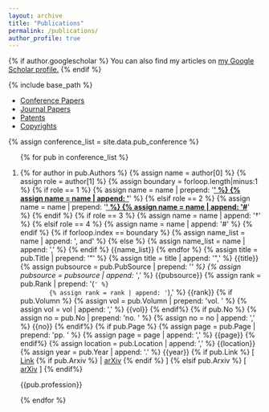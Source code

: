 ```yaml
---
layout: archive
title: "Publications"
permalink: /publications/
author_profile: true
---
```

<script src="{{ base_path }}/assets/js/nav.js"></script>
{% if author.googlescholar %}
  You can also find my articles on <u><a href="{{author.googlescholar}}">my Google Scholar profile</a>.</u>
{% endif %}

{% include base_path %}

<!-- {% for post in site.publications reversed %}
  {% include archive-single.html %}
{% endfor %} -->

<div class="masthead">
  <div class="masthead__inner-wrap">
    <div class="masthead__menu">
      <nav id="pubnav" class="greedy-nav">
        <!-- <button><div class="navicon"></div></button> -->
        <ul class="visible-links">
            <li class="active">
            <a href="#" onclick="show_conference()">Conference Papers</a>
            </li>
            <li>
            <a href="#" onclick="show_journal()">Journal Papers</a>
            </li>
            <li>
            <a href="#" onclick="show_patent()">Patents</a>
            </li>
            <li>
            <a href="#" onclick="show_copyright()">Copyrights</a>
            </li>
        </ul>
        <ul class="hidden-links hidden"></ul>
      </nav>
    </div>
  </div>
</div>



<div id="conference">
{% assign conference_list = site.data.pub_conference %}
<ol reversed="reversed">
  {% for pub in conference_list %}
    <li>
      <p>
        <!-- 输出作者名单 -->
        {% for author in pub.Authors %}
          <!-- {% assign name_list = '' %} -->
          {% assign name = author[0] %}
          {% assign role = author[1] %} 
          <!-- 记录作者数组边界 -->
          {% assign boundary = forloop.length|minus:1 %} <!-- forloop.length是遍历的长度 -->
          <!-- # 角色： 0代表普通作者，1表示自己非通讯，2表示自己为通讯，3表示所指导学生（加粗），4表示非自己的通讯作者# -->
          {% if role == 1 %} <!-- 1表示自己非通讯身份 -->
            {% assign name = name | prepend: '<strong><u>' %}
            {% assign name = name | append: '</u></strong>' %}
          {% elsif role == 2 %} <!-- 2表示自己是通讯 -->
            {% assign name = name | prepend: '<strong><u>' %}
            {% assign name = name | append: '#</u></strong>' %}
          {% endif %}
          {% if role == 3 %} <!-- 3为所指导学生 -->
            {% assign name = name | append: '†' %}
          {% elsif role == 4 %} <!-- 4为其余通讯作者 -->
            {% assign name = name | append: '#' %}
          <!-- 其余如0为普通作者 -->
          {% endif %}
          <!-- 加逗号和and -->
          {% if forloop.index == boundary %}
            {% assign name_list = name | append: ', and' %}
          {% else %}
            {% assign name_list = name | append: ',' %}
            <!-- assign name_list = name -->
          {% endif %}
          <!-- 输出名字 -->
          {{name_list}}
        {% endfor %}
        <!-- 输出标题 -->
        {% assign title = pub.Title | prepend: '"' %}
        {% assign title = title | append: '",' %}
        {{title}}
        <!-- 输出文章来源 -->
        {% assign pubsource = pub.PubSource | prepend: '<i>' %}
        {% assign pubsource = pubsource | append: '</i>,' %}
        {{pubsource}}
        <!-- 文章评级 -->
        {% assign rank = pub.Rank | prepend: '(<code>' %}
        {% assign rank = rank | append: '</code>),' %}
        {{rank}}
        <!-- （若有）期刊卷号 -->
        {% if pub.Volumn %}
        {% assign vol = pub.Volumn | prepend: 'vol. ' %}
        {% assign vol = vol | append: ',' %}
        {{vol}}
        {% endif%}
        <!-- （若有）期刊期号 -->
        {% if pub.No %}
        {% assign no = pub.No | prepend: 'no. ' %}
        {% assign no = no | append: ',' %}
        {{no}}
        {% endif%}
        <!-- （若有）页码 -->
        {% if pub.Page %}
        {% assign page = pub.Page | prepend: 'pp. ' %}
        {% assign page = page | append: ',' %}
        {{page}}
        {% endif%}
        <!-- （若有）输出地点 -->
        {% assign location = pub.Location | append: ',' %}
        {{location}}
        <!-- 输出时间 -->
        {% assign year = pub.Year | append: '.' %}
        {{year}}
        <!-- （若有）见刊链接 -->
        {% if pub.Link %}
          [ <a href="{{pub.Link}}">Link</a> 
          <!-- （若有arXiv） -->
          {% if pub.Arxiv %}
          | <a href="{{pub.Arxiv}}">arXiv</a> 
          {% endif %}
          ]
        {% elsif pub.Arxiv %}
          [ <a href="{{pub.Arxiv}}">arXiv</a> ]
        {% endif%}
      </p>
      <p>{{pub.profession}}</p>
    </li>
  {% endfor %}
</ol>
</div>

<div id="journal" style="display: none">
{% assign conference_list = site.data.pub_journal %}
<ol reversed="reversed">
  {% for pub in conference_list %}
    <li>
      <p>
        <!-- 输出作者名单 -->
        {% for author in pub.Authors %}
          <!-- {% assign name_list = '' %} -->
          {% assign name = author[0] %}
          {% assign role = author[1] %} 
          <!-- 记录作者数组边界 -->
          {% assign boundary = forloop.length|minus:1 %} <!-- forloop.length是遍历的长度 -->
          <!-- # 角色： 0代表普通作者，1表示自己非通讯，2表示自己为通讯，3表示所指导学生（加粗），4表示非自己的通讯作者# -->
          {% if role == 1 %} <!-- 1表示自己非通讯身份 -->
            {% assign name = name | prepend: '<strong><u>' %}
            {% assign name = name | append: '</u></strong>' %}
          {% elsif role == 2 %} <!-- 2表示自己是通讯 -->
            {% assign name = name | prepend: '<strong><u>' %}
            {% assign name = name | append: '#</u></strong>' %}
          {% endif %}
          {% if role == 3 %} <!-- 3为所指导学生 -->
            {% assign name = name | append: '†' %}
          {% elsif role == 4 %} <!-- 4为其余通讯作者 -->
            {% assign name = name | append: '#' %}
          <!-- 其余如0为普通作者 -->
          {% endif %}
          <!-- 加逗号和and -->
          {% if forloop.index == boundary %}
            {% assign name_list = name | append: ', and' %}
          {% else %}
            {% assign name_list = name | append: ',' %}
            <!-- assign name_list = name -->
          {% endif %}
          <!-- 输出名字 -->
          {{name_list}}
        {% endfor %}
        <!-- 输出标题 -->
        {% assign title = pub.Title | prepend: '"' %}
        {% assign title = title | append: '",' %}
        {{title}}
        <!-- 输出文章来源 -->
        {% assign pubsource = pub.PubSource | prepend: '<i>' %}
        {% assign pubsource = pubsource | append: '</i>,' %}
        {{pubsource}}
        <!-- 文章评级 -->
        {% assign rank = pub.Rank | prepend: '(<code>' %}
        {% assign rank = rank | append: '</code>),' %}
        {{rank}}
        <!-- （若有）期刊卷号 -->
        {% if pub.Volumn %}
        {% assign vol = pub.Volumn | prepend: 'vol. ' %}
        {% assign vol = vol | append: ',' %}
        {{vol}}
        {% endif%}
        <!-- （若有）期刊期号 -->
        {% if pub.No %}
        {% assign no = pub.No | prepend: 'no. ' %}
        {% assign no = no | append: ',' %}
        {{no}}
        {% endif%}
        <!-- （若有）页码 -->
        {% if pub.Page %}
        {% assign page = pub.Page | prepend: 'pp. ' %}
        {% assign page = page | append: ',' %}
        {{page}}
        {% endif%}
        <!-- （若有）输出地点 -->
        {% assign location = pub.Location | append: ',' %}
        {{location}}
        <!-- 输出时间 -->
        {% assign year = pub.Year | append: '.' %}
        {{year}}
        <!-- （若有）见刊链接 -->
        {% if pub.Link %}
          [ <a href="{{pub.Link}}">Link</a> 
          <!-- （若有arXiv） -->
          {% if pub.Arxiv %}
          | <a href="{{pub.Arxiv}}">arXiv</a> 
          {% endif %}
          ]
        {% elsif pub.Arxiv %}
          [ <a href="{{pub.Arxiv}}">arXiv</a> ]
        {% endif%}
      </p>
      <p>{{pub.profession}}</p>
    </li>
  {% endfor %}
</ol>
</div>

<div id="patent" style="display: none">
{% assign conference_list = site.data.pub_patent %}
<ol reversed="reversed">
  {% for pub in conference_list %}
    <li>
      <p>
        <!-- 输出作者名单 -->
        {% for author in pub.Authors %}
          <!-- {% assign name_list = '' %} -->
          {% assign name = author[0] %}
          {% assign role = author[1] %} 
          <!-- 记录作者数组边界 -->
          {% assign boundary = forloop.length|minus:1 %} <!-- forloop.length是遍历的长度 -->
          <!-- # 角色： 0代表普通作者，1表示自己非通讯，2表示自己为通讯，3表示所指导学生（加粗），4表示非自己的通讯作者# -->
          {% if role == 1 %} <!-- 1表示自己非通讯身份 -->
            {% assign name = name | prepend: '<strong><u>' %}
            {% assign name = name | append: '</u></strong>' %}
          {% elsif role == 2 %} <!-- 2表示自己是通讯 -->
            {% assign name = name | prepend: '<strong><u>' %}
            {% assign name = name | append: '#</u></strong>' %}
          {% endif %}
          {% if role == 3 %} <!-- 3为所指导学生 -->
            {% assign name = name | append: '†' %}
          {% elsif role == 4 %} <!-- 4为其余通讯作者 -->
            {% assign name = name | append: '#' %}
          <!-- 其余如0为普通作者 -->
          {% endif %}
          <!-- 加逗号和and -->
          {% if forloop.index == boundary %}
            {% assign name_list = name | append: ', and' %}
          {% else %}
            {% assign name_list = name | append: ',' %}
            <!-- assign name_list = name -->
          {% endif %}
          <!-- 输出名字 -->
          {{name_list}}
        {% endfor %}
        <!-- 输出标题 -->
        {% assign title = pub.Title | prepend: '"' %}
        {% assign title = title | append: '",' %}
        {{title}}
        <!-- 输出文章来源 -->
        {% assign pubsource = pub.PubSource | prepend: '<i>' %}
        {% assign pubsource = pubsource | append: '</i>,' %}
        {{pubsource}}
        <!-- 文章评级 -->
        {% assign rank = pub.Rank | prepend: '(<code>' %}
        {% assign rank = rank | append: '</code>),' %}
        {{rank}}
        <!-- （若有）期刊卷号 -->
        {% if pub.Volumn %}
        {% assign vol = pub.Volumn | prepend: 'vol. ' %}
        {% assign vol = vol | append: ',' %}
        {{vol}}
        {% endif%}
        <!-- （若有）期刊期号 -->
        {% if pub.No %}
        {% assign no = pub.No | prepend: 'no. ' %}
        {% assign no = no | append: ',' %}
        {{no}}
        {% endif%}
        <!-- （若有）页码 -->
        {% if pub.Page %}
        {% assign page = pub.Page | prepend: 'pp. ' %}
        {% assign page = page | append: ',' %}
        {{page}}
        {% endif%}
        <!-- （若有）输出地点 -->
        {% assign location = pub.Location | append: ',' %}
        {{location}}
        <!-- 输出时间 -->
        {% assign year = pub.Year | append: '.' %}
        {{year}}
        <!-- （若有）见刊链接 -->
        {% if pub.Link %}
          [ <a href="{{pub.Link}}">Link</a> 
          <!-- （若有arXiv） -->
          {% if pub.Arxiv %}
          | <a href="{{pub.Arxiv}}">arXiv</a> 
          {% endif %}
          ]
        {% elsif pub.Arxiv %}
          [ <a href="{{pub.Arxiv}}">arXiv</a> ]
        {% endif%}
      </p>
      <p>{{pub.profession}}</p>
    </li>
  {% endfor %}
</ol>
1. Wang, J., **Yu, D**. 2023. A method and system of permissioned blockchain for agricultural product traceability. CN Patent Application, filed June 2023. Pending. (*First student author)
2. Wang, J., **Yu, D**. 2023. A method to identify malicious nodes in sharding permissioned blockchain. CN Patent Application, filed June 2023. Pending. (*First student author)
3. Wang, J., Jiang, W., **Yu, D**. 2023. A storage method based on linear encoding for blockchain. CN Patent Application, filed July 2023. Pending. (*Second student author)
</div>

<div id="copyright" style="display: none">
{% assign conference_list = site.data.pub_copyright %}
<ol reversed="reversed">
  {% for pub in conference_list %}
    <li>
      <p>
        <!-- 输出作者名单 -->
        {% for author in pub.Authors %}
          <!-- {% assign name_list = '' %} -->
          {% assign name = author[0] %}
          {% assign role = author[1] %} 
          <!-- 记录作者数组边界 -->
          {% assign boundary = forloop.length|minus:1 %} <!-- forloop.length是遍历的长度 -->
          <!-- # 角色： 0代表普通作者，1表示自己非通讯，2表示自己为通讯，3表示所指导学生（加粗），4表示非自己的通讯作者# -->
          {% if role == 1 %} <!-- 1表示自己非通讯身份 -->
            {% assign name = name | prepend: '<strong><u>' %}
            {% assign name = name | append: '</u></strong>' %}
          {% elsif role == 2 %} <!-- 2表示自己是通讯 -->
            {% assign name = name | prepend: '<strong><u>' %}
            {% assign name = name | append: '#</u></strong>' %}
          {% endif %}
          {% if role == 3 %} <!-- 3为所指导学生 -->
            {% assign name = name | append: '†' %}
          {% elsif role == 4 %} <!-- 4为其余通讯作者 -->
            {% assign name = name | append: '#' %}
          <!-- 其余如0为普通作者 -->
          {% endif %}
          <!-- 加逗号和and -->
          {% if forloop.index == boundary %}
            {% assign name_list = name | append: ', and' %}
          {% else %}
            {% assign name_list = name | append: ',' %}
            <!-- assign name_list = name -->
          {% endif %}
          <!-- 输出名字 -->
          {{name_list}}
        {% endfor %}
        <!-- 输出标题 -->
        {% assign title = pub.Title | prepend: '"' %}
        {% assign title = title | append: '",' %}
        {{title}}
        <!-- 输出文章来源 -->
        {% assign pubsource = pub.PubSource | prepend: '<i>' %}
        {% assign pubsource = pubsource | append: '</i>,' %}
        {{pubsource}}
        <!-- 文章评级 -->
        {% assign rank = pub.Rank | prepend: '(<code>' %}
        {% assign rank = rank | append: '</code>),' %}
        {{rank}}
        <!-- （若有）期刊卷号 -->
        {% if pub.Volumn %}
        {% assign vol = pub.Volumn | prepend: 'vol. ' %}
        {% assign vol = vol | append: ',' %}
        {{vol}}
        {% endif%}
        <!-- （若有）期刊期号 -->
        {% if pub.No %}
        {% assign no = pub.No | prepend: 'no. ' %}
        {% assign no = no | append: ',' %}
        {{no}}
        {% endif%}
        <!-- （若有）页码 -->
        {% if pub.Page %}
        {% assign page = pub.Page | prepend: 'pp. ' %}
        {% assign page = page | append: ',' %}
        {{page}}
        {% endif%}
        <!-- （若有）输出地点 -->
        {% assign location = pub.Location | append: ',' %}
        {{location}}
        <!-- 输出时间 -->
        {% assign year = pub.Year | append: '.' %}
        {{year}}
        <!-- （若有）见刊链接 -->
        {% if pub.Link %}
          [ <a href="{{pub.Link}}">Link</a> 
          <!-- （若有arXiv） -->
          {% if pub.Arxiv %}
          | <a href="{{pub.Arxiv}}">arXiv</a> 
          {% endif %}
          ]
        {% elsif pub.Arxiv %}
          [ <a href="{{pub.Arxiv}}">arXiv</a> ]
        {% endif%}
      </p>
      <p>{{pub.profession}}</p>
    </li>
  {% endfor %}
</ol>
1. **Yu, D.**, Wang, J., 2023. Software Copyright of Xunji Blockchain Platform for Traceability of Agricultural Product. Software Application 2023SR0812724, filed July 06, 2023.
2. **Yu, D.**, Wang, J., 2023. Software Copyright of Blockchain Supervision Platform for Agricultural Production. Software Application 2023SR0812637, filed June 15, 2023.
</div>